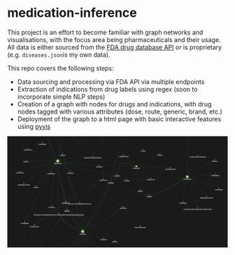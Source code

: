 # medication-inference
This project is an effort to become familiar with graph networks and visualisations, with the focus area being 
pharmaceuticals and their usage. All data is either sourced from 
the [FDA drug database API](https://open.fda.gov/apis/drug/ndc/) or is proprietary (e.g. `diseases.json`is my own data).

This repo covers the following steps:
- Data sourcing and processing via FDA API via multiple endpoints
- Extraction of indications from drug labels using regex (soon to incorporate simple NLP steps)
- Creation of a graph with nodes for drugs and indications, 
with drug nodes tagged with various attributes (dose, route, generic, brand, etc.)
- Deployment of the graph to a html page with basic interactive features using [pyvis](https://pyvis.readthedocs.io/en/)

![Screenshot of graph network produced by script](docs/graph_scrnsht.png)